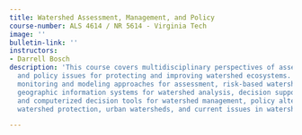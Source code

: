 ```yaml
---
title: Watershed Assessment, Management, and Policy
course-number: ALS 4614 / NR 5614 - Virginia Tech
image: ''
bulletin-link: ''
instructors:
- Darrell Bosch
description: 'This course covers multidisciplinary perspectives of assessment, management,
  and policy issues for protecting and improving watershed ecosystems. Topics include:
  monitoring and modeling approaches for assessment, risk-based watershed assessment
  geographic information systems for watershed analysis, decision support systems
  and computerized decision tools for watershed management, policy alternatives for
  watershed protection, urban watersheds, and current issues in watershed management.'

---
```

